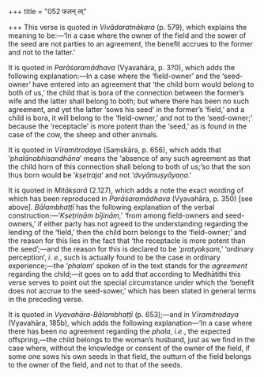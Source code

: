 +++
title = "052 फलन् त्व्"

+++
This verse is quoted in *Vivādaratnākara* (p. 579), which explains the
meaning to be:—‘In a case where the owner of the field and the sower of
the seed are not parties to an agreement, the benefit accrues to the
former and not to the latter.’

It is quoted in *Parāśaramādhava* (Vyavahāra, p. 3?0), which adds the
following explanation:—In a case where the ‘field-owner’ and the
‘seed-owner’ have entered into an agreement that ‘the child born would
belong to both of us,’ the child that is bora of the connection between
the former’s wife and the latter shall belong to both; but where there
has been no such agreement, and yet the latter ‘sows his seed’ in the
former’s ‘field,’ and a child is bora, it will belong to the
‘field-owner,’ and not to the ‘seed-owner;’ because the ‘receptacle’ is
more potent than the ‘seed,’ as is found in the case of the cow, the
sheep and other animals.

It is quoted in *Vīramitrodaya* (Saṃskāra, p. 656), which adds that
‘*phalānabhisandhāna*’ means the ‘absence of any such agreement as that
the child horn of this connection shall belong to both of us;’so that
the son thus born would be ‘*kṣetraja*’ and not ‘*dvyāmuṣyāyaṇa*.’

It is quoted in *Mitākṣarā* (2.127), which adds a note the exact wording
of which has been reproduced in *Parāśaramādhava* (Vyavahāra, p. 350)
\[see above\]. *Bālambhaṭṭī* has the following explanation of the verbal
construction:—‘*Kṣeṭriṇām bījinām*,’ ‘from among field-owners and
seed-owners,’ if either party has not agreed to the understanding
regarding the lending of the ‘field,’ then the child born belongs to the
‘field-owner;’ and the reason for this lies in the fact that ‘the
receptacle is more potent than the seed’;—and the reason for this is
declared to be ‘*pratyakṣam*,’ ‘ordinary perception’, *i*. *e*., such is
actually found to be the case in ordinary experience;—the ‘*phalam*’
spoken of in the text stands for the *agreement* regarding the child;—it
goes on to add that according to Medhātithi this verse serves to point
out the special circumstance under which the ‘benefit does not accrue to
the seed-sower,’ which has been stated in general terms in the preceding
verse.

It is quoted in *Vyavahāra-Bālambhaṭṭī* (p. 653);—and in *Vīramitrodaya*
(Vyavahāra, 185b), which adds the following explanation—‘In a case where
there has been no agreement regarding the *phala*, *i.e*., the expected
offspring,—the child belongs to the woman’s husband, just as we find in
the case where, without the knowledge or consent of the owner of the
field, if some one sows his own seeds in that field, the outturn of the
field belongs to the owner of the field, and not to that of the seeds.


